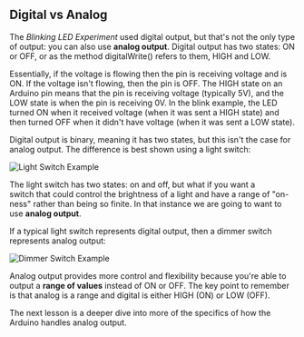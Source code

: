 ## Digital vs Analog
The _Blinking LED Experiment_ used digital output, but that's not the only type of output: you can also use **analog output**. Digital output has two states: ON or OFF, or as the method digitalWrite() refers to them, HIGH and LOW.

Essentially, if the voltage is flowing then the pin is receiving voltage and is ON. If the voltage isn't flowing, then the pin is OFF. The HIGH state on an Arduino pin means that the pin is receiving voltage (typically 5V), and the LOW state is when the pin is receiving 0V. In the blink example, the LED turned ON when it received voltage (when it was sent a HIGH state) and then turned OFF when it didn't have voltage (when it was sent a LOW state).

Digital output is binary, meaning it has two states, but this isn't the case for analog output. The difference is best shown using a light switch:

![Light Switch Example](http://d3nnidcq81r9m6.cloudfront.net/wp-content/uploads/2016/04/06222027/lightswitch-205x300.jpg)

The light switch has two states: on and off, but what if you want a switch that could control the brightness of a light and have a range of "on-ness" rather than being so finite. In that instance we are going to want to use **analog output**.

If a typical light switch represents digital output, then a dimmer switch represents analog output:

![Dimmer Switch Example](http://d3nnidcq81r9m6.cloudfront.net/wp-content/uploads/2016/04/06222259/dimmer_switch-300x274.jpg)

Analog output provides more control and flexibility because you're able to output a **range of values** instead of ON or OFF. The key point to remember is that analog is a range and digital is either HIGH (ON) or LOW (OFF).

The next lesson is a deeper dive into more of the specifics of how the Arduino handles analog output.
